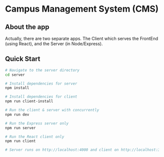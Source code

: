 # Campus Management System (CMS)

## About the app
Actually, there are two separate apps. The Client which serves the FrontEnd (using React), and the Server (in Node/Express).

## Quick Start

``` bash
# Navigate to the server directory
cd server

# Install dependencies for server
npm install

# Install dependencies for client
npm run client-install

# Run the client & server with concurrently
npm run dev

# Run the Express server only
npm run server

# Run the React client only
npm run client

# Server runs on http://localhost:4000 and client on http://localhost:3000
```
